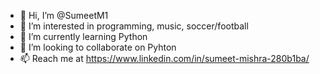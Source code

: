 - 👋 Hi, I’m @SumeetM1
- 👀 I’m interested in programming, music, soccer/football
- 🌱 I’m currently learning Python
- 💞️ I’m looking to collaborate on Pyhton
- 📫 Reach me at https://www.linkedin.com/in/sumeet-mishra-280b1ba/

<!---
SumeetM1/SumeetM1 is a ✨ special ✨ repository because its `README.md` (this file) appears on your GitHub profile.
You can click the Preview link to take a look at your changes.
--->
